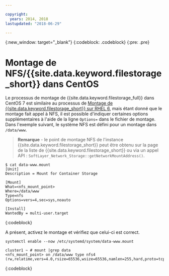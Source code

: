 ```yaml
---

copyright:
  years: 2014, 2018
lastupdated: "2018-06-29"

---
```

{:new_window: target="_blank"}
{:codeblock: .codeblock}
{:pre: .pre}

# Montage de NFS/{{site.data.keyword.filestorage_short}} dans CentOS

Le processus de montage de {{site.data.keyword.filestorage_full}} dans CentOS 7 est similaire au processus de [Montage de {{site.data.keyword.filestorage_short}} sur RHEL 6](accessing-file-storage-linux.html), mais étant donné que le montage fait appel à NFS, il est possible d'indiquer certaines options supplémentaires à l'aide de la ligne `Options=` dans le fichier de montage. Dans l'exemple suivant, le système NFS est défini pour un montage dans `/data/www`. 

>**Remarque** - le point de montage NFS de l'instance {{site.data.keyword.filestorage_short}} peut être obtenu sur la page de la liste de {{site.data.keyword.filestorage_short}} ou via un appel API : `SoftLayer_Network_Storage::getNetworkMountAddress()`.

```
$ cat data-www.mount
[Unit]
Description = Mount for Container Storage

[Mount]
What=<nfs_mount_point>
Where=/data/www
Type=nfs
Options=vers=4,sec=sys,noauto

[Install]
WantedBy = multi-user.target
```
{:codeblock}

A présent, activez le montage et vérifiez que celui-ci est correct.

```
systemctl enable --now /etc/systemd/system/data-www.mount

cluster1 ~ # mount |grep data
<nfs_mount_point> on /data/www type nfs4 (rw,relatime,vers=4.0,rsize=65536,wsize=65536,namlen=255,hard,proto=tcp,port=0,timeo=600,retrans=2,sec=sys,clientaddr=10.81.x.x,local_lock=none,addr=10.1.x.x)
```
{:codeblock}
